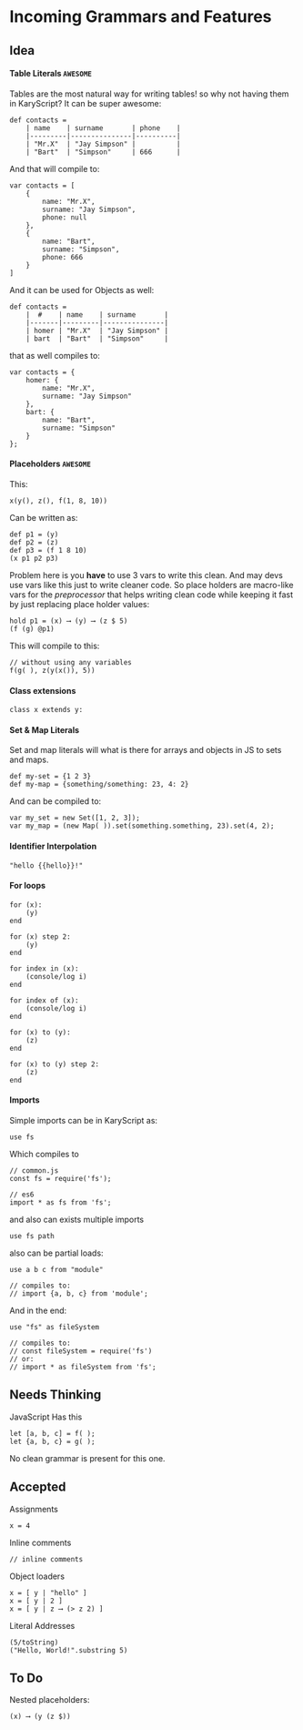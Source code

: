 # Incoming Grammars and Features
## Idea

#### Table Literals `AWESOME`
Tables are the most natural way for writing tables! so why not having them in KaryScript? It can be super awesome:

```
def contacts =
    | name    | surname       | phone    |
    |---------|---------------|----------|
    | "Mr.X"  | "Jay Simpson" |          |
    | "Bart"  | "Simpson"     | 666      |
```

And that will compile to:

```
var contacts = [
	{
		name: "Mr.X",
		surname: "Jay Simpson",
		phone: null
	},
	{
		name: "Bart",
		surname: "Simpson",
		phone: 666
	}
]
```

And it can be used for Objects as well:

```
def contacts =
    |  #    | name    | surname       |
    |-------|---------|---------------|
    | homer | "Mr.X"  | "Jay Simpson" |
    | bart  | "Bart"  | "Simpson"     |
```

that as well compiles to:

```
var contacts = {
	homer: {
		name: "Mr.X",
		surname: "Jay Simpson"
	},
	bart: {
		name: "Bart",
		surname: "Simpson"
	}
};
```

#### Placeholders `AWESOME`
This:

```
x(y(), z(), f(1, 8, 10))
```

Can be written as:

```
def p1 = (y)
def p2 = (z)
def p3 = (f 1 8 10)
(x p1 p2 p3)
```

Problem here is you __have__ to use 3 vars to write this clean. And may devs use vars like this just to write cleaner code. So place holders are macro-like vars for the _preprocessor_ that helps writing clean code while keeping it fast by just replacing place holder values:

```
hold p1 = (x) ⟶ (y) ⟶ (z $ 5)
(f (g) @p1)
```

This will compile to this:

```
// without using any variables
f(g( ), z(y(x()), 5))
```

#### Class extensions

```
class x extends y:
```

#### Set & Map Literals

Set and map literals will what is there for arrays and objects in JS to sets and maps.

```
def my-set = {1 2 3}
def my-map = {something/something: 23, 4: 2}
```

And can be compiled to:

```
var my_set = new Set([1, 2, 3]);
var my_map = (new Map( )).set(something.something, 23).set(4, 2);
```

#### Identifier Interpolation

```
"hello {{hello}}!"
```

#### For loops

```
for (x):
	(y)
end

for (x) step 2:
	(y)
end

for index in (x):
	(console/log i)
end

for index of (x):
	(console/log i)
end

for (x) to (y):
	(z)
end

for (x) to (y) step 2:
	(z)
end
```

#### Imports
Simple imports can be in KaryScript as:

```
use fs
```

Which compiles to

```
// common.js
const fs = require('fs');

// es6
import * as fs from 'fs';
```

and also can exists multiple imports

```
use fs path
```

also can be partial loads:

```
use a b c from "module"

// compiles to:
// import {a, b, c} from 'module';
```

And in the end:

```
use "fs" as fileSystem

// compiles to:
// const fileSystem = require('fs')
// or:
// import * as fileSystem from 'fs';
```

## Needs Thinking
JavaScript Has this

```
let [a, b, c] = f( );
let {a, b, c} = g( );
```

No clean grammar is present for this one.

## Accepted 

Assignments

```
x = 4
```

Inline comments

```
// inline comments
```

Object loaders

```
x = [ y | "hello" ]
x = [ y | 2 ]
x = [ y | z ⟶ (> z 2) ]
```

Literal Addresses

```
(5/toString)
("Hello, World!".substring 5)
```

## To Do
Nested placeholders:

```
(x) ⟶ (y (z $))
```